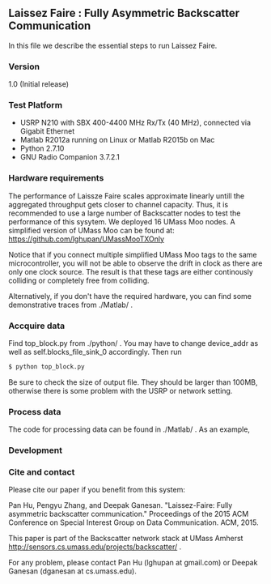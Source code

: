 ## Laissez Faire : Fully Asymmetric Backscatter Communication

In this file we describe the essential steps to run Laissez Faire.

### Version
1.0 (Initial release)

### Test Platform
*  USRP N210 with SBX 400-4400 MHz Rx/Tx (40 MHz), connected via Gigabit Ethernet
*  Matlab R2012a running on Linux or Matlab R2015b on Mac
*  Python 2.7.10
*  GNU Radio Companion 3.7.2.1

### Hardware requirements
The performance of Laissze Faire scales approximate linearly untill the aggregated throughput gets closer to channel capacity. Thus, it is recommended to use a large number of Backscatter nodes to test the performance of this sysytem. We deployed 16 UMass Moo nodes. A simplified version of UMass Moo can be found at: 
https://github.com/lghupan/UMassMooTXOnly

Notice that if you connect multiple simplified UMass Moo tags to the same microcontroller, you will not be able to observe the drift in clock as there are only one clock source. The result is that these tags are either continously colliding or completely free from colliding.

Alternatively, if you don't have the required hardware, you can find some demonstrative traces from ./Matlab/  .

### Accquire data
Find top_block.py from ./python/ . You may have to change device_addr as well as   self.blocks_file_sink_0 accordingly. Then run

```sh
$ python top_block.py
```
Be sure to check the size of output file. They should be larger than 100MB, otherwise there is some problem with the USRP or network setting.

### Process data
The code for processing data can be found in ./Matlab/ .
As an example,

### Development

### Cite and contact
Please cite our paper if you benefit from this system:

Pan Hu, Pengyu Zhang, and Deepak Ganesan. "Laissez-Faire: Fully asymmetric backscatter communication." Proceedings of the 2015 ACM Conference on Special Interest Group on Data Communication. ACM, 2015.

This paper is part of the Backscatter network stack at UMass Amherst http://sensors.cs.umass.edu/projects/backscatter/ .

For any problem, please contact Pan Hu (lghupan at gmail.com) or Deepak Ganesan (dganesan at cs.umass.edu).

